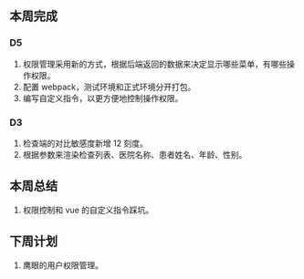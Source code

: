 ## 本周完成

### D5

1. 权限管理采用新的方式，根据后端返回的数据来决定显示哪些菜单，有哪些操作权限。
2. 配置 webpack，测试环境和正式环境分开打包。
3. 编写自定义指令，以更方便地控制操作权限。

### D3

1. 检查端的对比敏感度新增 12 刻度。
2. 根据参数来渲染检查列表、医院名称、患者姓名、年龄、性别。

## 本周总结

1. 权限控制和 vue 的自定义指令踩坑。

## 下周计划

1. 鹰眼的用户权限管理。
